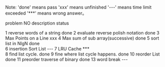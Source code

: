 Note:
    'done' means pass
    'xxx' means unfinished
    '---' means time limit exceeded
    '***' means wrong answer。
    

problem NO      description                                 status

1               reverse words of a string                   done
2               evaluate reverse polish notation            done
3               Max Points on a Line                        xxx
4               Max sum of sub array(successive)            done
5               sort list in NlgN                           done         
6               insertion Sort List                         ---
7 				LRU Cache	                                ***					
8               find list cycle.                            done
9               fine where list cycle happens.              done
10              reorder List                                done
11              preorder traverse of binary                 done
13              word break                                  ---




